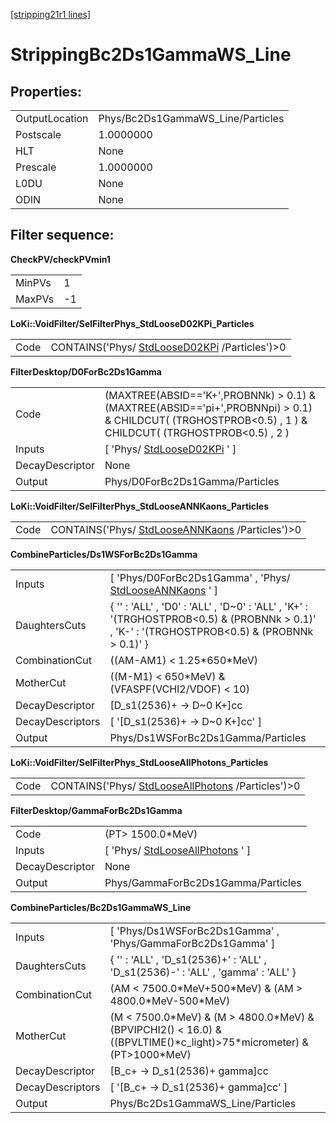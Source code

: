 [[stripping21r1 lines]](./stripping21r1-radiative)

# StrippingBc2Ds1GammaWS_Line

## Properties:

|                |                                   |
|----------------|-----------------------------------|
| OutputLocation | Phys/Bc2Ds1GammaWS_Line/Particles |
| Postscale      | 1.0000000                         |
| HLT            | None                              |
| Prescale       | 1.0000000                         |
| L0DU           | None                              |
| ODIN           | None                              |

## Filter sequence:

**CheckPV/checkPVmin1**

|        |     |
|--------|-----|
| MinPVs | 1   |
| MaxPVs | -1  |

**LoKi::VoidFilter/SelFilterPhys_StdLooseD02KPi_Particles**

|      |                                                                                  |
|------|----------------------------------------------------------------------------------|
| Code | CONTAINS('Phys/ [StdLooseD02KPi](./stripping21r1-stdloosed02kpi) /Particles')\>0 |

**FilterDesktop/D0ForBc2Ds1Gamma**

|                 |                                                                                                                                                           |
|-----------------|-----------------------------------------------------------------------------------------------------------------------------------------------------------|
| Code            | (MAXTREE(ABSID=='K+',PROBNNk) \> 0.1) & (MAXTREE(ABSID=='pi+',PROBNNpi) \> 0.1) & CHILDCUT( (TRGHOSTPROB\<0.5) , 1 ) & CHILDCUT( (TRGHOSTPROB\<0.5) , 2 ) |
| Inputs          | [ 'Phys/ [StdLooseD02KPi](./stripping21r1-stdloosed02kpi) ' ]                                                                                           |
| DecayDescriptor | None                                                                                                                                                      |
| Output          | Phys/D0ForBc2Ds1Gamma/Particles                                                                                                                           |

**LoKi::VoidFilter/SelFilterPhys_StdLooseANNKaons_Particles**

|      |                                                                                      |
|------|--------------------------------------------------------------------------------------|
| Code | CONTAINS('Phys/ [StdLooseANNKaons](./stripping21r1-stdlooseannkaons) /Particles')\>0 |

**CombineParticles/Ds1WSForBc2Ds1Gamma**

|                  |                                                                                                                                                  |
|------------------|--------------------------------------------------------------------------------------------------------------------------------------------------|
| Inputs           | [ 'Phys/D0ForBc2Ds1Gamma' , 'Phys/ [StdLooseANNKaons](./stripping21r1-stdlooseannkaons) ' ]                                                    |
| DaughtersCuts    | { '' : 'ALL' , 'D0' : 'ALL' , 'D\~0' : 'ALL' , 'K+' : '(TRGHOSTPROB\<0.5) & (PROBNNk \> 0.1)' , 'K-' : '(TRGHOSTPROB\<0.5) & (PROBNNk \> 0.1)' } |
| CombinationCut   | ((AM-AM1) \< 1.25\*650\*MeV)                                                                                                                     |
| MotherCut        | ((M-M1) \< 650\*MeV) & (VFASPF(VCHI2/VDOF) \< 10)                                                                                                |
| DecayDescriptor  | [D_s1(2536)+ -\> D\~0 K+]cc                                                                                                                    |
| DecayDescriptors | [ '[D_s1(2536)+ -\> D\~0 K+]cc' ]                                                                                                            |
| Output           | Phys/Ds1WSForBc2Ds1Gamma/Particles                                                                                                               |

**LoKi::VoidFilter/SelFilterPhys_StdLooseAllPhotons_Particles**

|      |                                                                                          |
|------|------------------------------------------------------------------------------------------|
| Code | CONTAINS('Phys/ [StdLooseAllPhotons](./stripping21r1-stdlooseallphotons) /Particles')\>0 |

**FilterDesktop/GammaForBc2Ds1Gamma**

|                 |                                                                         |
|-----------------|-------------------------------------------------------------------------|
| Code            | (PT\> 1500.0\*MeV)                                                      |
| Inputs          | [ 'Phys/ [StdLooseAllPhotons](./stripping21r1-stdlooseallphotons) ' ] |
| DecayDescriptor | None                                                                    |
| Output          | Phys/GammaForBc2Ds1Gamma/Particles                                      |

**CombineParticles/Bc2Ds1GammaWS_Line**

|                  |                                                                                                                             |
|------------------|-----------------------------------------------------------------------------------------------------------------------------|
| Inputs           | [ 'Phys/Ds1WSForBc2Ds1Gamma' , 'Phys/GammaForBc2Ds1Gamma' ]                                                               |
| DaughtersCuts    | { '' : 'ALL' , 'D_s1(2536)+' : 'ALL' , 'D_s1(2536)-' : 'ALL' , 'gamma' : 'ALL' }                                            |
| CombinationCut   | (AM \< 7500.0\*MeV+500\*MeV) & (AM \> 4800.0\*MeV-500\*MeV)                                                                 |
| MotherCut        | (M \< 7500.0\*MeV) & (M \> 4800.0\*MeV) & (BPVIPCHI2() \< 16.0) & ((BPVLTIME()\*c_light)\>75\*micrometer) & (PT\>1000\*MeV) |
| DecayDescriptor  | [B_c+ -\> D_s1(2536)+ gamma]cc                                                                                            |
| DecayDescriptors | [ '[B_c+ -\> D_s1(2536)+ gamma]cc' ]                                                                                    |
| Output           | Phys/Bc2Ds1GammaWS_Line/Particles                                                                                           |
